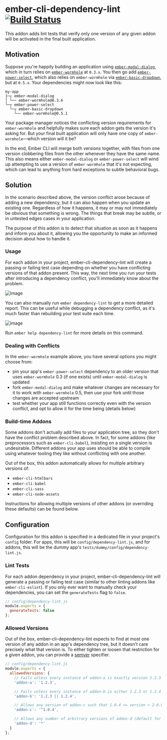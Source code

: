 # ember-cli-dependency-lint [![Build Status](https://travis-ci.org/salsify/ember-cli-dependency-lint.svg?branch=master)](https://travis-ci.org/salsify/ember-cli-dependency-lint)

This addon adds lint tests that verify only one version of any given addon will be activated in the final built application.

## Motivation

Suppose you're happily building an application using [`ember-modal-dialog`](https://github.com/yapplabs/ember-modal-dialog), which in turn relies on [`ember-wormhole`](https://github.com/yapplabs/ember-wormhole) at `0.3.x`. You then go add [`ember-power-select`](https://github.com/cibernox/ember-power-select), which also relies on `ember-wormhole` via [`ember-basic-dropdown`](https://github.com/cibernox/ember-basic-dropdown), but at `0.5.x`. Your dependencies might now look like this:

```
my-app
├─┬ ember-modal-dialog
│ └── ember-wormhole@0.3.6
└─┬ ember-power-select
  └─┬ ember-basic-dropdown
    └── ember-wormhole@0.5.1
```

Your package manager notices the conflicting version requirements for `ember-wormhole` and helpfully makes sure each addon gets the version it's asking for. But your final built application will only have one copy of `ember-wormhole`—which version will it be?

In the end, Ember CLI will merge both versions together, with files from one version clobbering files from the other whenever they have the same name. This also means either `ember-modal-dialog` or `ember-power-select` will wind up attempting to use a version of `ember-wormhole` that it's not expecting, which can lead to anything from hard exceptions to subtle behavioral bugs.

## Solution

In the scenario described above, the version conflict arose because of adding a new dependency, but it can also happen when you update an existing one. Regardless of how it happens, it may or may not immediately be obvious that something is wrong. The things that break may be subtle, or in untested edges cases in your application.

The purpose of this addon is to detect that situation as soon as it happens and inform you about it, allowing you the opportunity to make an informed decision about how to handle it.

### Usage

For each addon in your project, ember-cli-dependency-lint will create a passing or failing test case depending on whether you have conflicting versions of that addon present. This way, the next time you run your tests after introducing a dependency conflict, you'll immediately know about the problem.

![image](https://cloud.githubusercontent.com/assets/108688/22833669/c5d35a9a-ef80-11e6-8043-9c6de18e8d6e.png)

You can also manually run `ember dependency-lint` to get a more detailed report. This can be useful while debugging a dependency conflict, as it's much faster than rebuilding your test suite each time.

![image](https://cloud.githubusercontent.com/assets/108688/22833728/009c1bd0-ef81-11e6-853c-8516f13b58fd.png)

Run `ember help dependency-lint` for more details on this command.

### Dealing with Conflicts

In the `ember-wormhole` example above, you have several options you might choose from:

 - pin your app's `ember-power-select` dependency to an older version that uses `ember-wormhole` 0.3 (if one exists) until `ember-modal-dialog` is updated
 - fork `ember-modal-dialog` and make whatever changes are necessary for it to work with `ember-wormhole` 0.5, then use your fork until those changes are accepted upstream
 - test whether your app still functions correctly even with the version conflict, and opt to allow it for the time being (details below)

### Build-time Addons

Some addons don't actually add files to your application tree, so they don't have the conflict problem described above. In fact, for some addons (like preprocessors such as `ember-cli-babel`), insisting on a single version is undesirable. Different addons your app uses should be able to compile using whatever tooling they like without conflicting with one another.

Out of the box, this addon automatically allows for multiple arbitrary versions of:
 - `ember-cli-htmlbars`
 - `ember-cli-babel`
 - `ember-cli-sass`
 - `ember-cli-node-assets`

Instructions for allowing multiple versions of other addons (or overriding these defaults) can be found below.

## Configuration

Configuration for this addon is specified in a dedicated file in your project's `config` folder. For apps, this will be `config/dependency-lint.js`, and for addons, this will be the dummy app's `tests/dummy/config/dependency-lint.js`.

### Lint Tests

For each addon dependency in your project, ember-cli-dependency-lint will generate a passing or failing test case (similar to other linting addons like `ember-cli-eslint`). If you only ever want to manually check your dependencies, you can set the `generateTests` flag to `false`.

```js
// config/dependency-lint.js
module.exports = {
  generateTests: false
};
```

### Allowed Versions

Out of the box, ember-cli-dependency-lint expects to find at most one version of any addon in an app's dependency tree, but it doesn't care precisely what that version is. To either tighten or loosen that restriction for a given addon, you can provide a [semver](https://github.com/npm/node-semver) specifier.

```js
// config/dependency-lint.js
module.exports = {
  allowedVersions: {
    // Fails unless every instance of addon-a is exactly version 1.2.3
    'addon-a': '1.2.3',

    // Fails unless every instance of addon-b is either 1.2.3 or 1.2.4
    'addon-b': '1.2.3 || 1.2.4',

    // Allows any version of addon-c such that 1.0.4 <= version < 2.0.0
    'addon-c': '^1.0.4',

    // Allows any number of arbitrary versions of addon-d (default for the addons listed above in Build-time Addons)
    'addon-d': '*'
  }
};
```
